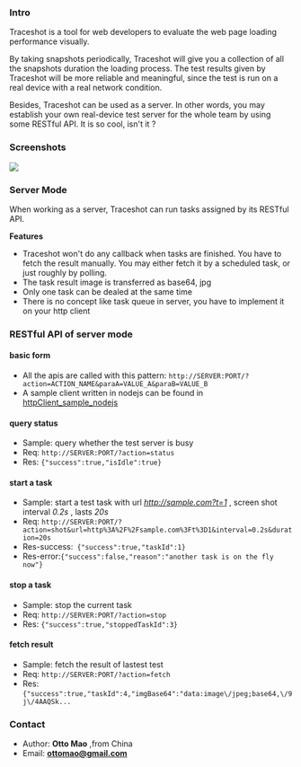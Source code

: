 ### Intro
Traceshot is a tool for web developers to evaluate the web page loading performance visually. 

By taking snapshots periodically, Traceshot will give you a collection of all the snapshots duration the loading process. The test results given by Traceshot will be more reliable and meaningful, since the test is run on a real device with a real network condition.

Besides, Traceshot can be used as a server. In other words, you may establish your own real-device test server for the whole team by using some RESTful API. It is so cool, isn't it ?

### Screenshots
[<img src="http://gtms04.alicdn.com/tps/i4/TB1n6C_FVXXXXXaXpXXCKHiPpXX-2800-1600.png_760x760.jpg" />](http://gtms04.alicdn.com/tps/i4/TB1n6C_FVXXXXXaXpXXCKHiPpXX-2800-1600.png)

### Server Mode

When working as a server, Traceshot can run tasks assigned by its RESTful API.

**Features**

* Traceshot won't do any callback when tasks are finished. You have to fetch the result manually. You may either fetch it by a scheduled task, or just roughly by polling.
* The task result image is transferred as base64, jpg
* Only one task can be dealed at the same time
* There is no concept like task queue in server, you have to implement it on your http client

### RESTful API of server mode

#### basic form
* All the apis are called with this pattern: ```http://SERVER:PORT/?action=ACTION_NAME&paraA=VALUE_A&paraB=VALUE_B``` 
* A sample client written in nodejs can be found in [httpClient_sample_nodejs](https://github.com/ottomao/traceshot/tree/master/httpClient_sample_nodejs)

#### query status
* Sample: query whether the test server is busy
* Req: ```http://SERVER:PORT/?action=status```
* Res: ```{"success":true,"isIdle":true}```


#### start a task
* Sample: start a test task with url *http://sample.com?t=1* , screen shot interval *0.2s* , lasts *20s*
* Req: ```http://SERVER:PORT/?action=shot&url=http%3A%2F%2Fsample.com%3Ft%3D1&interval=0.2s&duration=20s```
* Res-success:```
{"success":true,"taskId":1}```
* Res-error:```{"success":false,"reason":"another task is on the fly now"}```

#### stop a task
* Sample: stop the current task
* Req: ```http://SERVER:PORT/?action=stop```
* Res: ```{"success":true,"stoppedTaskId":3}```

#### fetch result
* Sample: fetch the result of lastest test
* Req: ```http://SERVER:PORT/?action=fetch```
* Res: ```{"success":true,"taskId":4,"imgBase64":"data:image\/jpeg;base64,\/9j\/4AAQSk...```

### Contact
* Author: **Otto Mao** ,from China
* Email: **ottomao@gmail.com**

